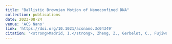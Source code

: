 ```yaml
---
title: "Ballistic Brownian Motion of Nanoconfined DNA"
collection: publications
date: 2023-08-24
venue: 'ACS Nano'
link: 'https://doi.org/10.1021/acsnano.3c04349'
citation: '<strong>Madrid, I.</strong>, Zheng, Z., Gerbelot, C., Fujiwara, A., Li, S., Grall, S., Nishiguchi, K., Kim, S.H., Chovin, A., Demaille, C., and Clement, N. (2023) &quot;Ballistic Brownian Motion of Nanoconfined DNA.&quot; <i>ACS Nano</i>.'
---
```


